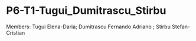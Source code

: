 # P6-T1-Tugui_Dumitrascu_Stirbu
Members: Tugui Elena-Daria; Dumitrascu Fernando Adriano ; Stirbu Stefan-Cristian

